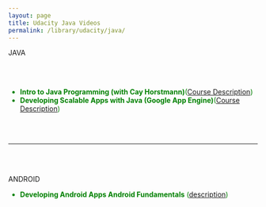 ```yaml
---
layout: page
title: Udacity Java Videos
permalink: /library/udacity/java/
---
```


JAVA

<br/><br/>

<ul>
<li style="color:green"><strong>Intro to Java Programming (with Cay Horstmann)</strong>(<a href="https://www.udacity.com/course/cs046">Course Description</a>)</li>
<li style="color:green"><strong>Developing Scalable Apps with Java (Google App Engine)</strong>(<a href="https://www.udacity.com/wiki/ud859">Course Description</a>)</li>
</ul>


<br/><br/>
<hr/>
<br/><br/>

ANDROID

<ul>
<li style="color:green"><strong>Developing Android Apps Android Fundamentals</strong> (<a href="https://www.udacity.com/course/ud853">description</a>) </li>
</ul>



